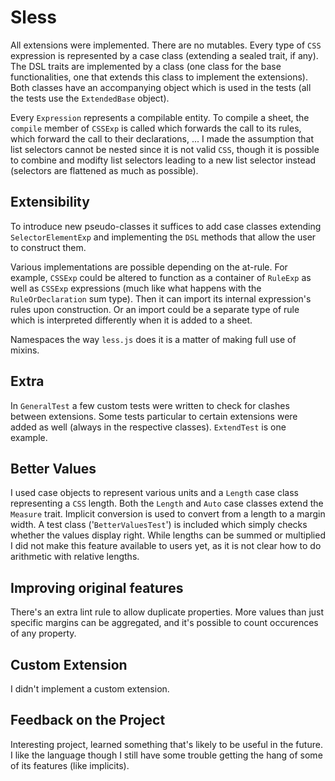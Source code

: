 # Sless

All extensions were implemented. There are no mutables. Every type of `CSS` expression is represented by a case class (extending a sealed trait, if any). The DSL traits are implemented by a class (one class for the base functionalities, one that extends this class to implement the extensions). Both classes have an accompanying object which is used in the tests (all the tests use the `ExtendedBase` object).

Every `Expression` represents a compilable entity. To compile a sheet, the `compile` member of `CSSExp` is called which forwards the call to its rules, which forward the call to their declarations, ... I made the assumption that list selectors cannot be nested since it is not valid `CSS`, though it is possible to combine and modifty list selectors leading to a new list selector instead (selectors are flattened as much as possible).

## Extensibility

To introduce new pseudo-classes it suffices to add case classes extending `SelectorElementExp` and implementing the `DSL` methods that allow the user to construct them.

Various implementations are possible depending on the at-rule. For example, `CSSExp` could be altered to function as a container of `RuleExp` as well as `CSSExp` expressions (much like what happens with the `RuleOrDeclaration` sum type). Then it can import its internal expression's rules upon construction. Or an import could be a separate type of rule which is interpreted differently when it is added to a sheet.

Namespaces the way `less.js` does it is a matter of making full use of mixins.

## Extra

In `GeneralTest` a few custom tests were written to check for clashes between extensions. Some tests particular to certain extensions were added as well (always in the respective classes). `ExtendTest` is one example.

## Better Values

I used case objects to represent various units and a `Length` case class representing a `CSS` length. Both the `Length` and `Auto` case classes extend the `Measure` trait. Implicit conversion is used to convert from a length to a margin width. A test class ('`BetterValuesTest`') is included which simply checks whether the values display right. While lengths can be summed or multiplied I did not make this feature available to users yet, as it is not clear how to do arithmetic with relative lengths.

## Improving original features

There's an extra lint rule to allow duplicate properties. More values than just specific margins can be aggregated, and it's possible to count occurences of any property.

## Custom Extension

I didn't implement a custom extension.

## Feedback on the Project 

Interesting project, learned something that's likely to be useful in the future. I like the language though I still have some trouble getting the hang of some of its features (like implicits).
